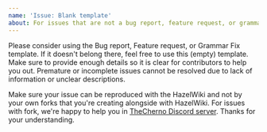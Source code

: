 ```yaml
---
name: 'Issue: Blank template'
about: For issues that are not a bug report, feature request, or grammar fix. 
---
```


Please consider using the Bug report, Feature request, or Grammar Fix template. If it doesn't belong there, feel free to use this (empty) template. Make sure to provide enough details so it is clear for contributors to help you out. Premature or incomplete issues cannot be resolved due to lack of information or unclear descriptions.

Make sure your issue can be reproduced with the HazelWiki and not by your own forks that you're creating alongside with HazelWiki. For issues with fork, we're happy to help you in [TheCherno Discord server](https://thecherno.com/discord). Thanks for your understanding.
